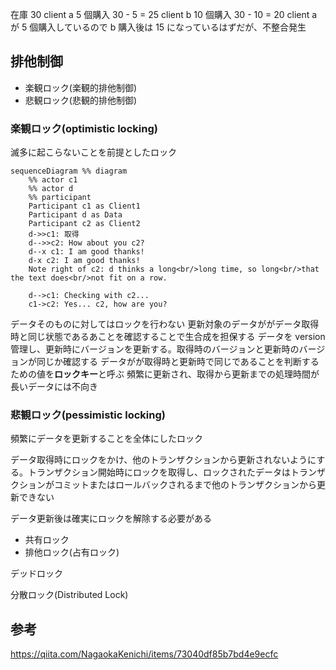 在庫 30
client a 5 個購入 30 - 5 = 25
client b 10 個購入 30 - 10 = 20
client a が 5 個購入しているので b 購入後は 15 になっているはずだが、不整合発生

## 排他制御

- 楽観ロック(楽観的排他制御)
- 悲観ロック(悲観的排他制御)

### 楽観ロック(optimistic locking)

滅多に起こらないことを前提としたロック

```mermaid
sequenceDiagram %% diagram
    %% actor c1
    %% actor d
    %% participant
    Participant c1 as Client1
    Participant d as Data
    Participant c2 as Client2
    d->>c1: 取得
    d-->>c2: How about you c2?
    d--x c1: I am good thanks!
    d-x c2: I am good thanks!
    Note right of c2: d thinks a long<br/>long time, so long<br/>that the text does<br/>not fit on a row.

    d-->c1: Checking with c2...
    c1->c2: Yes... c2, how are you?
```

データそのものに対してはロックを行わない
更新対象のデータががデータ取得時と同じ状態であるあことを確認することで生合成を担保する
データを version 管理し、更新時にバージョンを更新する。取得時のバージョンと更新時のバージョンが同じか確認する
データがが取得時と更新時で同じであることを判断するための値を**ロックキー**と呼ぶ
頻繁に更新され、取得から更新までの処理時間が長いデータには不向き

### 悲観ロック(pessimistic locking)

頻繁にデータを更新することを全体にしたロック

データ取得時にロックをかけ、他のトランザクションから更新されないようにする。トランザクション開始時にロックを取得し、ロックされたデータはトランザクションがコミットまたはロールバックされるまで他のトランザクションから更新できない

データ更新後は確実にロックを解除する必要がある

- 共有ロック
- 排他ロック(占有ロック)

デッドロック

分散ロック(Distributed Lock)

## 参考

https://qiita.com/NagaokaKenichi/items/73040df85b7bd4e9ecfc
